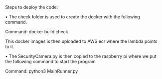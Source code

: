 Steps to deploy the code:

•	The check folder is used to create the docker with the following command.

 Command: docker build check

This docker images is then uploaded to AWS ecr where the lambda points to it. 

•	The SecurityCamera.py is then copied to the raspberry pi where we put the following command to start the program

Command: python3 MainRunner.py
